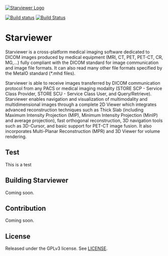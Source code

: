 [![Starviewer Logo](http://starviewer.udg.edu/images/starviewer-logo.png)](http://starviewer.udg.edu)

[![Build status](https://ci.appveyor.com/api/projects/status/a83esdyknc0af9od/branch/devel?svg=true)](https://ci.appveyor.com/project/starviewer/starviewer/branch/devel)
[![Build Status](https://travis-ci.org/starviewer-medical/starviewer.svg?branch=devel)](https://travis-ci.org/starviewer-medical/starviewer)

# Starviewer

Starviewer is a cross-platform medical imaging software dedicated to DICOM images produced by medical equipment (MRI, CT, PET, PET-CT, CR, MG,...) fully compliant with the DICOM standard for image communication and image file formats. It can also read many other file formats specified by the MetaIO standard (*.mhd files). 

Starviewer is able to receive images transferred by DICOM communication protocol from any PACS or medical imaging modality (STORE SCP - Service Class Provider, STORE SCU - Service Class User, and Query/Retrieve). Starviewer enables navigation and visualization of multimodality and multidimensional images through a complete 2D Viewer which integrates advanced reconstruction techniques such as Thick Slab (including Maximum Intensity Projection (MIP), Minimum Intensity Projection (MinIP) and average projection), fast orthogonal reconstruction, 3D navigation tools such as 3D-Cursor, and basic support for PET-CT image fusion. It also incorporates Multi-Planar Reconstruction (MPR) and 3D Viewer for volume rendering. 

## Test

This is a test

## Building Starviewer

Coming soon.

## Contribution

Coming soon.

## License

Released under the GPLv3 license. See [LICENSE](https://github.com/starviewer-medical/starviewer/blob/devel/starviewer/LICENSE).
